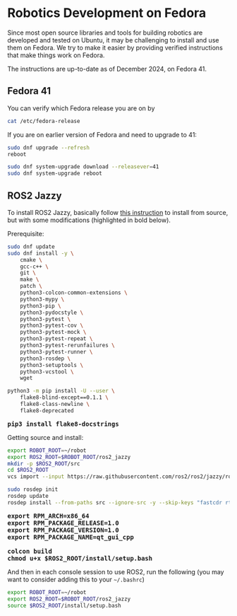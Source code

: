 # Robotics Development on Fedora

Since most open source libraries and tools for building robotics are developed and tested on Ubuntu, it may be challenging to install and use them on Fedora. We try to make it easier by providing verified instructions that make things work on Fedora.

The instructions are up-to-date as of December 2024, on Fedora 41.

## Fedora 41
You can verify which Fedora release you are on by 
```bash
cat /etc/fedora-release 
```
If you are on earlier version of Fedora and need to upgrade to 41:
```bash
sudo dnf upgrade --refresh
reboot

sudo dnf system-upgrade download --releasever=41
sudo dnf system-upgrade reboot
```

## ROS2 Jazzy
To install ROS2 Jazzy, basically follow [this instruction](https://docs.ros.org/en/jazzy/Installation/Alternatives/RHEL-Development-Setup.html) to install from source, but with some modifications (highlighted in bold below).

Prerequisite:
```bash
sudo dnf update
sudo dnf install -y \
    cmake \
    gcc-c++ \
    git \
    make \
    patch \
    python3-colcon-common-extensions \
    python3-mypy \
    python3-pip \
    python3-pydocstyle \
    python3-pytest \
    python3-pytest-cov \
    python3-pytest-mock \
    python3-pytest-repeat \
    python3-pytest-rerunfailures \
    python3-pytest-runner \
    python3-rosdep \
    python3-setuptools \
    python3-vcstool \
    wget

python3 -m pip install -U --user \
    flake8-blind-except==0.1.1 \
    flake8-class-newline \
    flake8-deprecated
```
<pre><b>pip3 install flake8-docstrings
</b></pre>

Getting source and install:
```bash
export ROBOT_ROOT=~/robot
export ROS2_ROOT=$ROBOT_ROOT/ros2_jazzy
mkdir -p $ROS2_ROOT/src
cd $ROS2_ROOT
vcs import --input https://raw.githubusercontent.com/ros2/ros2/jazzy/ros2.repos src

sudo rosdep init
rosdep update
rosdep install --from-paths src --ignore-src -y --skip-keys "fastcdr rti-connext-dds-6.0.1 urdfdom_headers"
```

<pre><b>export RPM_ARCH=x86_64
export RPM_PACKAGE_RELEASE=1.0
export RPM_PACKAGE_VERSION=1.0
export RPM_PACKAGE_NAME=qt_gui_cpp

colcon build
chmod u+x $ROS2_ROOT/install/setup.bash
</b></pre>

And then in each console session to use ROS2, run the following (you may want to consider adding this to your `~/.bashrc`)
```bash
export ROBOT_ROOT=~/robot
export ROS2_ROOT=$ROBOT_ROOT/ros2_jazzy
source $ROS2_ROOT/install/setup.bash
```
